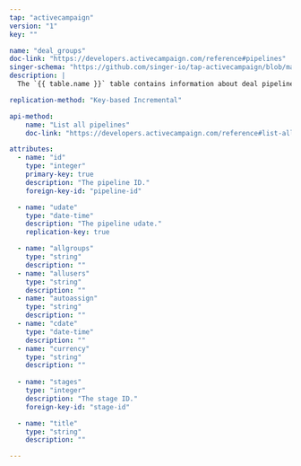 ```yaml
---
tap: "activecampaign"
version: "1"
key: ""

name: "deal_groups"
doc-link: "https://developers.activecampaign.com/reference#pipelines"
singer-schema: "https://github.com/singer-io/tap-activecampaign/blob/master/tap_activecampaign/schemas/deal_groups.json"
description: |
  The `{{ table.name }}` table contains information about deal pipelines in your {{ integration.display_name }} account.

replication-method: "Key-based Incremental"

api-method:
    name: "List all pipelines"
    doc-link: "https://developers.activecampaign.com/reference#list-all-pipelines"

attributes:
  - name: "id"
    type: "integer"
    primary-key: true
    description: "The pipeline ID."
    foreign-key-id: "pipeline-id"

  - name: "udate"
    type: "date-time"
    description: "The pipeline udate."
    replication-key: true

  - name: "allgroups"
    type: "string"
    description: ""
  - name: "allusers"
    type: "string"
    description: ""
  - name: "autoassign"
    type: "string"
    description: ""
  - name: "cdate"
    type: "date-time"
    description: ""
  - name: "currency"
    type: "string"
    description: ""
  
  - name: "stages"
    type: "integer"
    description: "The stage ID."
    foreign-key-id: "stage-id"

  - name: "title"
    type: "string"
    description: ""

---
```

